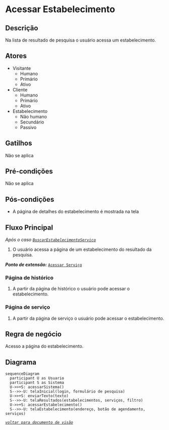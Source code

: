 # Acessar Estabelecimento
## Descrição
Na lista de resultado de pesquisa o usuário acessa um estabelecimento.
 
## Atores
- Visitante
  - Humano
  - Primário
  - Ativo
- Cliente
  - Humano
  - Primário
  - Ativo
- Estabelecimento
  - Não humano
  - Secundário
  - Passivo
 
## Gatilhos
Não se aplica
 
## Pré-condições
Não se aplica
 
## Pós-condições
- A página de detalhes do estabelecimento é mostrada na tela
 
## Fluxo Principal
_Após o caso [`BuscarEstabelecimentoServico`](./buscarEstabeleciemntoServico.md)_
 
1. O usuário acessa a página de um estabelecimento do resultado da pesquisa.
 
_**Ponto de extensão:**_
[`Acessar Serviço`](./acessarServico.md)
 
### Página de histórico
1. A partir da página de histórico o usuário pode acessar o estabelecimento.
 
### Página de serviço
1. A partir da página de serviço o usuário pode acessar o estabelecimento.
 
## Regra de negócio
Acesso a página do estabelecimento.
 
## Diagrama
```mermaid
sequenceDiagram
  participant U as Usuario
  participant S as Sistema
  U->>+S: acessarSistema()
  S-->>-U: telaInicial(login, formulário de pesquisa)
  U->>+S: enviarTexto(texto)
  S-->>-U: telaResultados(estabelecimentos, serviços, filtro)
  U->>+S: acessarEstabelecimento()
  S-->>-U: telaEstabelecimento(endereço, botão de agendamento, serviços)
```

_[`voltar para documento de visão`](../README.md)_
